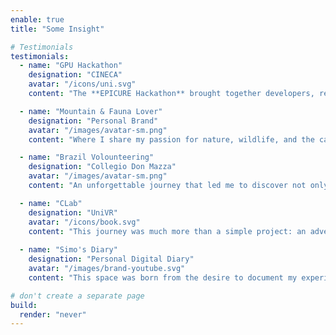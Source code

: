 ```yaml
---
enable: true
title: "Some Insight"

# Testimonials
testimonials:
  - name: "GPU Hackathon"
    designation: "CINECA"
    avatar: "/icons/uni.svg"
    content: "The **EPICURE Hackathon** brought together developers, researchers, and enthusiasts from across Europe to dive deep into the world of **GPU programming and high-performance computing**."

  - name: "Mountain & Fauna Lover"
    designation: "Personal Brand"
    avatar: "/images/avatar-sm.png"
    content: "Where I share my passion for nature, wildlife, and the captivating landscapes of mountain regions.Whether you’re a fellow nature enthusiast or just stopping by for some visual serenity."

  - name: "Brazil Volounteering"
    designation: "Collegio Don Mazza"
    avatar: "/images/avatar-sm.png"
    content: "An unforgettable journey that led me to discover not only a country rich in culture, but also the daily challenges faced by people in vulnerable situations.."

  - name: "CLab"
    designation: "UniVR"
    avatar: "/icons/book.svg"
    content: "This journey was much more than a simple project: an adventure, exciting challenge that allowed me to explore new skills, face real obstacles and create concrete ideas."
  
  - name: "Simo's Diary"
    designation: "Personal Digital Diary"
    avatar: "/images/brand-youtube.svg"
    content: "This space was born from the desire to document my experiences in an authentic and transparent way, showing you trips, adventures and much more."

# don't create a separate page
build:
  render: "never"
---
```

